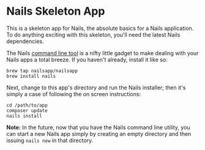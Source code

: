 # Nails Skeleton App

This is a skeleton app for Nails, the absolute basics for a Nails application. To do
anything exciting with this skeleton, you'll need the latest Nails dependencies.

The Nails [command line tool](https://github.com/nailsapp/command-line-tool) is a
nifty little gadget to make dealing with your Nails apps a total breeze. If you
haven't already, install it like so:

	brew tap nailsapp/nailsapp
	brew install nails

Next, change to this app's directory and run the Nails installer; then it's simply
a case of following the on screen instructions:

	cd /path/to/app
	composer update
	nails install

**Note:** In the future, now that you have the Nails command line utility, you can start
a new Nails app simply by creating an empty directory and then issuing `nails new` in
that directory.